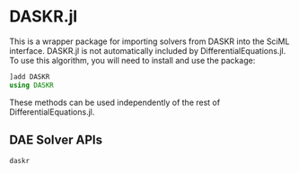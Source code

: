 # DASKR.jl

This is a wrapper package for importing solvers from DASKR into the SciML interface.
DASKR.jl is not automatically included by DifferentialEquations.jl. To use this
algorithm, you will need to install and use the package:

```julia
]add DASKR
using DASKR
```

These methods can be used independently of the rest of DifferentialEquations.jl.

## DAE Solver APIs

```@docs
daskr
```

